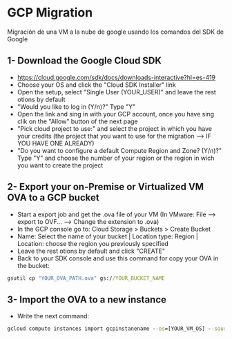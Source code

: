 # GCP Migration
Migración de una VM a la nube de google usando los comandos del SDK de Google

## 1- Download the Google Cloud SDK
- https://cloud.google.com/sdk/docs/downloads-interactive?hl=es-419
- Choose your OS and click the "Cloud SDK Installer" link
- Open the setup, select "Single User (YOUR_USER)" and leave the rest otions by default
- "Would you  like to log in (Y/n)?" Type "Y"
- Open the link and sing in with your GCP account, once you have sing clik on the "Allow" button of the next page
- "Pick cloud project to use:" and select the project in which you have your credits (the project that you want to use for the migration --> IF YOU HAVE ONE ALREADY)
- "Do you want to configure a default Compute Region and Zone? (Y/n)?" Type "Y" and choose the number of your region or the region in wich you want to create the project

## 2- Export your on-Premise or Virtualized VM OVA to a GCP bucket
- Start a export job and get the .ova file of your VM (In VMware: File --> export to OVF... --> Change the extension to .ova)
- In the GCP console go to: Cloud Storage > Buckets > Create Bucket
- Name: Select the name of your bucket | Location type: Region | Location: choose the region you previously specified
- Leave the rest otions by default and click "CREATE"
- Back to your SDK console and use this command for copy your OVA in the bucket: 
```cmd
gsutil cp "YOUR_OVA_PATH.ova" gs://YOUR_BUCKET_NAME
```

## 3- Import the OVA to a new instance
- Write the next command:
```cmd
gcloud compute instances import gcpinstanename --os=[YOUR_VM_OS] --source-uri="gs://[YOUR_BUCKET_NAME]/[YOUR_OVA_NAME].ova"
```
